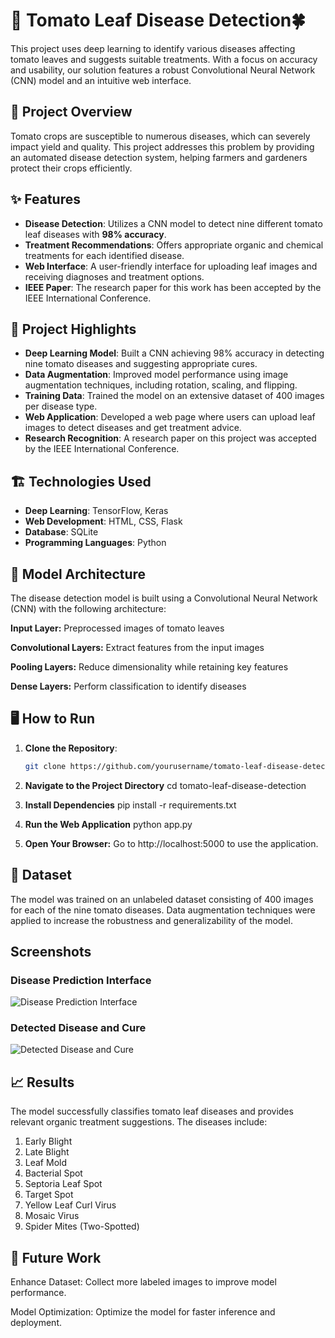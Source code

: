 # 🍅 Tomato Leaf Disease Detection🍀

This project uses deep learning to identify various diseases affecting tomato leaves and suggests suitable treatments. With a focus on accuracy and usability, our solution features a robust Convolutional Neural Network (CNN) model and an intuitive web interface.

## 🌟 Project Overview

Tomato crops are susceptible to numerous diseases, which can severely impact yield and quality. This project addresses this problem by providing an automated disease detection system, helping farmers and gardeners protect their crops efficiently.

## ✨ Features

- **Disease Detection**: Utilizes a CNN model to detect nine different tomato leaf diseases with **98% accuracy**.
- **Treatment Recommendations**: Offers appropriate organic and chemical treatments for each identified disease.
- **Web Interface**: A user-friendly interface for uploading leaf images and receiving diagnoses and treatment options.
- **IEEE Paper**: The research paper for this work has been accepted by the IEEE International Conference.

## 🚀 Project Highlights

- **Deep Learning Model**: Built a CNN achieving 98% accuracy in detecting nine tomato diseases and suggesting appropriate cures.
- **Data Augmentation**: Improved model performance using image augmentation techniques, including rotation, scaling, and flipping.
- **Training Data**: Trained the model on an extensive dataset of 400 images per disease type.
- **Web Application**: Developed a web page where users can upload leaf images to detect diseases and get treatment advice.
- **Research Recognition**: A research paper on this project was accepted by the IEEE International Conference.

## 🏗️ Technologies Used

- **Deep Learning**: TensorFlow, Keras
- **Web Development**: HTML, CSS, Flask
- **Database**: SQLite
- **Programming Languages**: Python

## 🧠 Model Architecture
The disease detection model is built using a Convolutional Neural Network (CNN) with the following architecture:

**Input Layer:** Preprocessed images of tomato leaves

**Convolutional Layers:** Extract features from the input images

**Pooling Layers:** Reduce dimensionality while retaining key features

**Dense Layers:** Perform classification to identify diseases

## 🖥️ How to Run

1. **Clone the Repository**:
   ```bash
   git clone https://github.com/yourusername/tomato-leaf-disease-detection.git
2. **Navigate to the Project Directory**
cd tomato-leaf-disease-detection

3. **Install Dependencies**
pip install -r requirements.txt

4. **Run the Web Application**
python app.py

5. **Open Your Browser:** Go to http://localhost:5000 to use the application.

## 📂 Dataset
The model was trained on an unlabeled dataset consisting of 400 images for each of the nine tomato diseases.
Data augmentation techniques were applied to increase the robustness and generalizability of the model.

## Screenshots

### Disease Prediction Interface
![Disease Prediction Interface](./Picture1.png)

### Detected Disease and Cure
![Detected Disease and Cure](./Picture2.png)


## 📈 Results

The model successfully classifies tomato leaf diseases and provides relevant organic treatment suggestions. The diseases include:

1. Early Blight
2. Late Blight
3. Leaf Mold
4. Bacterial Spot
5. Septoria Leaf Spot
6. Target Spot
7. Yellow Leaf Curl Virus
8. Mosaic Virus
9. Spider Mites (Two-Spotted)

## 🔮 Future Work

Enhance Dataset: Collect more labeled images to improve model performance.

Model Optimization: Optimize the model for faster inference and deployment.
